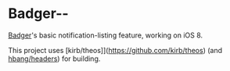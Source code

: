 # Badger--

[Badger](https://cydia.saurik.com/package/com.bflatstudios.badger7/)'s basic notification-listing feature, working on iOS 8.

This project uses [kirb/theos]](https://github.com/kirb/theos) (and [hbang/headers](https://github.com/hbang/headers)) for building.